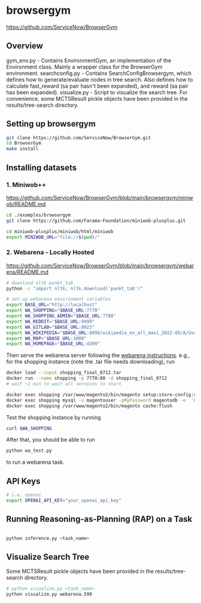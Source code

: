 # browsergym

https://github.com/ServiceNow/BrowserGym

## Overview

gym_env.py - Contains EnvironmentGym, an implementation of the Environment class. Mainly a wrapper class for the BrowserGym environment.
searchconfig.py - Contains SearchConfigBrowsergym, which defines how to generate/evaluate nodes in tree search. Also defines how to calculate fast_reward (sa pair hasn't been expanded), and reward (sa pair has been expanded).
visualize.py - Script to visualize the search tree. For convenience, some MCTSResult pickle objects have been provided in the results/tree-search directory.

## Setting up browsergym

```bash
git clone https://github.com/ServiceNow/BrowserGym.git
cd BrowserGym
make install
```

## Installing datasets

### 1. Miniwob++

https://github.com/ServiceNow/BrowserGym/blob/main/browsergym/miniwob/README.md

```bash
cd ./examples/browsergym
git clone https://github.com/Farama-Foundation/miniwob-plusplus.git

cd miniwob-plusplus/miniwob/html/miniwob
export MINIWOB_URL="file://$(pwd)/"
```

### 2. Webarena - Locally Hosted

https://github.com/ServiceNow/BrowserGym/blob/main/browsergym/webarena/README.md

```bash
# download nltk punkt_tab
python -c "import nltk; nltk.download('punkt_tab')"

# set up webarena environment variables
export BASE_URL="http://localhost"
export WA_SHOPPING="$BASE_URL:7770"
export WA_SHOPPING_ADMIN="$BASE_URL:7780"
export WA_REDDIT="$BASE_URL:9999"
export WA_GITLAB="$BASE_URL:8023"
export WA_WIKIPEDIA="$BASE_URL:8898/wikipedia_en_all_maxi_2022-05/A/User:The_other_Kiwix_guy/Landing"
export WA_MAP="$BASE_URL:3000"
export WA_HOMEPAGE="$BASE_URL:4399"

```

Then serve the webarena server following the [webarena instructions](https://github.com/web-arena-x/webarena/blob/main/environment_docker/README.md). e.g., for the shopping instance (note the .tar file needs downloading), run

```bash
docker load --input shopping_final_0712.tar
docker run --name shopping -p 7770:80 -d shopping_final_0712
# wait ~1 min to wait all services to start

docker exec shopping /var/www/magento2/bin/magento setup:store-config:set --base-url="${WA_SHOPPING}" # no trailing slash
docker exec shopping mysql -u magentouser -pMyPassword magentodb -e  'UPDATE core_config_data SET value="${WA_SHOPPING}" WHERE path = "web/secure/base_url";'
docker exec shopping /var/www/magento2/bin/magento cache:flush
```

Test the shopping instance by running

```bash
curl $WA_SHOPPING
```

After that, you should be able to run

```bash
python wa_test.py
```

to run a webarena task.

## API Keys

```bash
# i.e. openai
export OPENAI_API_KEY="your_openai_api_key"
```

## Running Reasoning-as-Planning (RAP) on a Task

```bash

python inference.py <task_name>

```

## Visualize Search Tree

Some MCTSResult pickle objects have been provided in the results/tree-search directory.

```bash
# python visualize.py <task_name>
python visualize.py webarena.599
```
